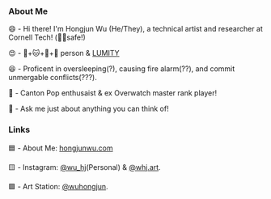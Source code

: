 ### About Me
😄 - Hi there! I'm Hongjun Wu (He/They), a technical artist and researcher at Cornell Tech! (🏳️‍🌈safe!)

😍 - 🐶+🐱+🐹+🐼 person & [LUMITY](https://shipping.fandom.com/wiki/Lumity) 

😆 - Proficent in oversleeping(?), causing fire alarm(??), and commit unmergable conflicts(???).  

🥰 - Canton Pop enthusaist & ex Overwatch master rank player!

💬 - Ask me just about anything you can think of!  

### Links
🟦  - About Me: [hongjunwu.com](https://hongjunwu.com/) 

🟨  - Instagram: [@wu_hj](https://www.instagram.com/wu_hj)(Personal) & [@whj.art](https://www.instagram.com/whj.art/).   

🟪  - Art Station: [@wuhongjun](https://wuhongjun.artstation.com/).   

